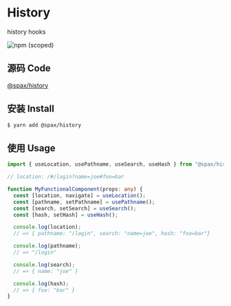 # History

history hooks

![npm (scoped)](https://img.shields.io/npm/v/@spax/history?color=4caf50)

## 源码 Code

[@spax/history](https://github.com/crossjs/spax/tree/master/packages/history)

## 安装 Install

```bash
$ yarn add @spax/history
```

## 使用 Usage

```typescript
import { useLocation, usePathname, useSearch, useHash } from "@spax/history";

// location: /#/login?name=joe#foo=bar

function MyFunctionalComponent(props: any) {
  const [location, navigate] = useLocation();
  const [pathname, setPathname] = usePathname();
  const [search, setSearch] = useSearch();
  const [hash, setHash] = useHash();

  console.log(location);
  // => { pathname: "/login", search: "name=joe", hash: "foo=bar"}

  console.log(pathname);
  // => "/login"

  console.log(search);
  // => { name: "joe" }

  console.log(hash);
  // => { foo: "bar" }
}
```
